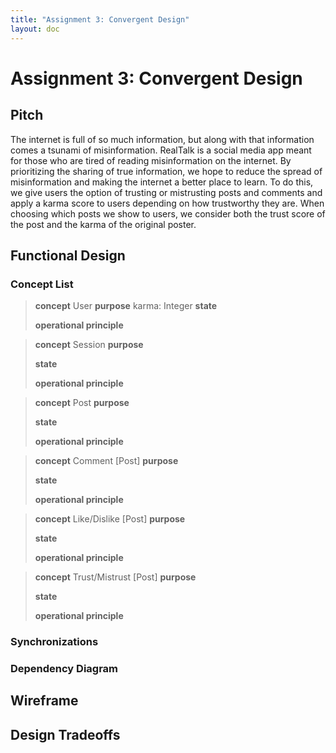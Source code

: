 ```yaml
---
title: "Assignment 3: Convergent Design"
layout: doc
---
```


# Assignment 3: Convergent Design

## Pitch
The internet is full of so much information, but along with that information comes a tsunami of misinformation. RealTalk is a social media app meant for those who are tired of reading misinformation on the internet. By prioritizing the sharing of true information, we hope to reduce the spread of misinformation and making the internet a better place to learn. To do this, we give users the option of trusting or mistrusting posts and comments and apply a karma score to users depending on how trustworthy they are. When choosing which posts we show to users, we consider both the trust score of the post and the karma of the original poster. 

## Functional Design

### Concept List

>**concept** User
>**purpose**
> karma: Integer
>**state**
>
>**operational principle**

>**concept** Session
>**purpose**
>
>**state**
>
>**operational principle**

>**concept** Post
>**purpose**
>
>**state**
>
>**operational principle**

>**concept** Comment \[Post]
>**purpose**
>
>**state**
>
>**operational principle**

>**concept** Like/Dislike \[Post]
>**purpose**
>
>**state**
>
>**operational principle**

>**concept** Trust/Mistrust \[Post]
>**purpose**
>
>**state**
>
>**operational principle**

### Synchronizations

### Dependency Diagram

## Wireframe

## Design Tradeoffs